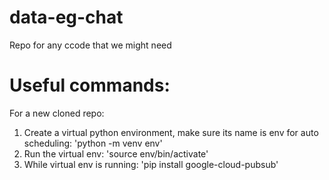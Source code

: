 # data-eg-chat
Repo for any ccode that we might need

# Useful commands:

For a new cloned repo:
1. Create a virtual python environment, make sure its name is env for auto scheduling: 'python -m venv env'
2. Run the virtual env: 'source env/bin/activate'
3. While virtual env is running: 'pip install google-cloud-pubsub'


